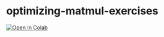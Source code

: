 # optimizing-matmul-exercises
[![Open In Colab](https://colab.research.google.com/assets/colab-badge.svg)](https://colab.research.google.com/github/arb8020/optimizing-matmul-exercises/blob/main/optimizing_cuda_matmul.ipynb)

